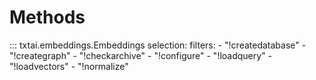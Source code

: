 # Methods

::: txtai.embeddings.Embeddings
    selection:
        filters:
            - "!createdatabase"
            - "!creategraph"
            - "!checkarchive"
            - "!configure"
            - "!loadquery"
            - "!loadvectors"
            - "!normalize"
